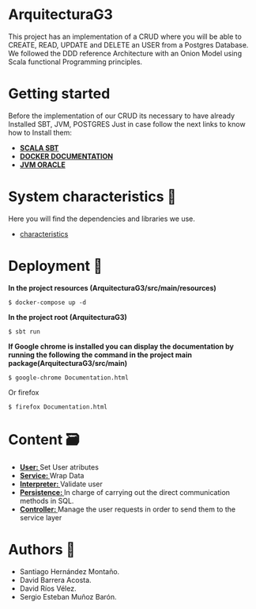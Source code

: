 # ArquitecturaG3 

This project has an implementation of a CRUD where you will be able to CREATE, READ, UPDATE and DELETE an USER from a Postgres Database. 
We followed the DDD reference Architecture with an Onion Model using Scala functional Programming principles.

# Getting started 

Before the implementation of our CRUD its necessary to have already Installed SBT, JVM, POSTGRES Just in case follow the next links to know how to Install them:

* **[SCALA SBT](https://www.scala-lang.org/)**
* **[DOCKER DOCUMENTATION](https://docs.docker.com/)**
* **[JVM ORACLE](https://www.java.com/en/download/)**

# System characteristics 🔧

Here you will find the dependencies and libraries we use.
- [characteristics](https://github.com/santiahernandez/ArquitecturaG3/blob/master/build.sbt)

# Deployment 🚀
**In the project resources (ArquitecturaG3/src/main/resources)**
``` 
$ docker-compose up -d
``` 
**In the project root (ArquitecturaG3)**
``` 
$ sbt run
```
**If Google chrome is installed you can display the documentation by running the following the command in the project main package(ArquitecturaG3/src/main)**
```
$ google-chrome Documentation.html
```
Or firefox
```
$ firefox Documentation.html
```
# Content 🗃

* **[User: ](https://github.com/santiahernandez/ArquitecturaG3/blob/master/src/main/scala/co/s4ncampus/fpwithscala/users/domain/User.scala)** Set User atributes
* **[Service: ](https://github.com/santiahernandez/ArquitecturaG3/blob/master/src/main/scala/co/s4ncampus/fpwithscala/users/domain/UserService.scala)** Wrap Data
* **[Interpreter: ](https://github.com/santiahernandez/ArquitecturaG3/blob/master/src/main/scala/co/s4ncampus/fpwithscala/users/domain/UserValidationInterpreter.scala)** Validate user 
* **[Persistence: ](https://github.com/santiahernandez/ArquitecturaG3/blob/master/src/main/scala/co/s4ncampus/fpwithscala/users/infraestructure/repository/DoobieUserRepositoryInterpreter.scala)** In charge of carrying out the direct communication methods in SQL. 
* **[Controller: ](https://github.com/santiahernandez/ArquitecturaG3/blob/master/src/main/scala/co/s4ncampus/fpwithscala/users/controller/UsersController.scala)** Manage the user requests in order to send them to the service layer
 
# Authors 🔨
* Santiago Hernández Montaño. 
* David Barrera Acosta.
* David Ríos Vélez.
* Sergio Esteban Muñoz Barón.
